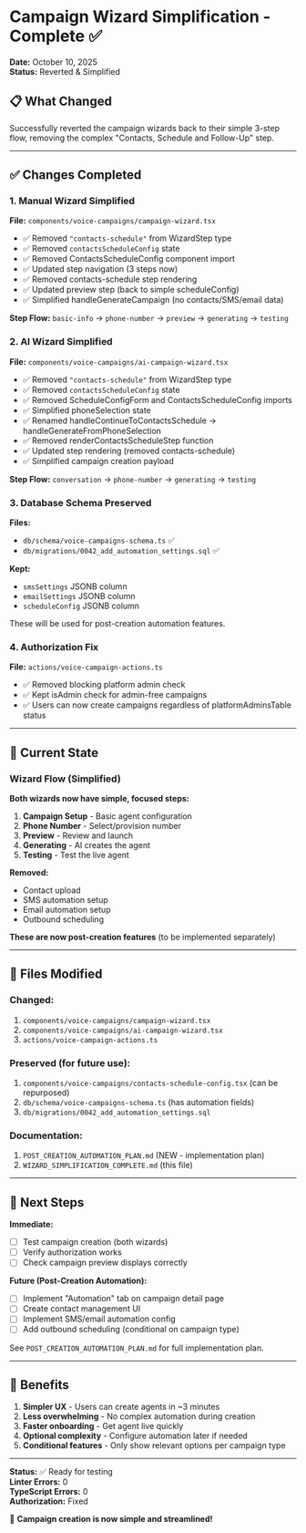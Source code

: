 # Campaign Wizard Simplification - Complete ✅

**Date:** October 10, 2025  
**Status:** Reverted & Simplified

## 📋 What Changed

Successfully reverted the campaign wizards back to their simple 3-step flow, removing the complex "Contacts, Schedule and Follow-Up" step.

---

## ✅ Changes Completed

### 1. Manual Wizard Simplified
**File:** `components/voice-campaigns/campaign-wizard.tsx`

- ✅ Removed `"contacts-schedule"` from WizardStep type
- ✅ Removed `contactsScheduleConfig` state
- ✅ Removed ContactsScheduleConfig component import
- ✅ Updated step navigation (3 steps now)
- ✅ Removed contacts-schedule step rendering
- ✅ Updated preview step (back to simple scheduleConfig)
- ✅ Simplified handleGenerateCampaign (no contacts/SMS/email data)

**Step Flow:** `basic-info` → `phone-number` → `preview` → `generating` → `testing`

### 2. AI Wizard Simplified
**File:** `components/voice-campaigns/ai-campaign-wizard.tsx`

- ✅ Removed `"contacts-schedule"` from WizardStep type
- ✅ Removed `contactsScheduleConfig` state
- ✅ Removed ScheduleConfigForm and ContactsScheduleConfig imports
- ✅ Simplified phoneSelection state
- ✅ Renamed handleContinueToContactsSchedule → handleGenerateFromPhoneSelection
- ✅ Removed renderContactsScheduleStep function
- ✅ Updated step rendering (removed contacts-schedule)
- ✅ Simplified campaign creation payload

**Step Flow:** `conversation` → `phone-number` → `generating` → `testing`

### 3. Database Schema Preserved
**Files:** 
- `db/schema/voice-campaigns-schema.ts` ✅
- `db/migrations/0042_add_automation_settings.sql` ✅

**Kept:**
- `smsSettings` JSONB column
- `emailSettings` JSONB column
- `scheduleConfig` JSONB column

These will be used for post-creation automation features.

### 4. Authorization Fix
**File:** `actions/voice-campaign-actions.ts`

- ✅ Removed blocking platform admin check
- ✅ Kept isAdmin check for admin-free campaigns
- ✅ Users can now create campaigns regardless of platformAdminsTable status

---

## 🎯 Current State

### Wizard Flow (Simplified)

**Both wizards now have simple, focused steps:**

1. **Campaign Setup** - Basic agent configuration
2. **Phone Number** - Select/provision number
3. **Preview** - Review and launch
4. **Generating** - AI creates the agent
5. **Testing** - Test the live agent

**Removed:**
- Contact upload
- SMS automation setup
- Email automation setup
- Outbound scheduling

**These are now post-creation features** (to be implemented separately)

---

## 📁 Files Modified

### Changed:
1. `components/voice-campaigns/campaign-wizard.tsx`
2. `components/voice-campaigns/ai-campaign-wizard.tsx`
3. `actions/voice-campaign-actions.ts`

### Preserved (for future use):
1. `components/voice-campaigns/contacts-schedule-config.tsx` (can be repurposed)
2. `db/schema/voice-campaigns-schema.ts` (has automation fields)
3. `db/migrations/0042_add_automation_settings.sql`

### Documentation:
1. `POST_CREATION_AUTOMATION_PLAN.md` (NEW - implementation plan)
2. `WIZARD_SIMPLIFICATION_COMPLETE.md` (this file)

---

## 🚀 Next Steps

**Immediate:**
- [ ] Test campaign creation (both wizards)
- [ ] Verify authorization works
- [ ] Check campaign preview displays correctly

**Future (Post-Creation Automation):**
- [ ] Implement "Automation" tab on campaign detail page
- [ ] Create contact management UI
- [ ] Implement SMS/email automation config
- [ ] Add outbound scheduling (conditional on campaign type)

See `POST_CREATION_AUTOMATION_PLAN.md` for full implementation plan.

---

## 🎉 Benefits

1. **Simpler UX** - Users can create agents in ~3 minutes
2. **Less overwhelming** - No complex automation during creation
3. **Faster onboarding** - Get agent live quickly
4. **Optional complexity** - Configure automation later if needed
5. **Conditional features** - Only show relevant options per campaign type

---

**Status:** ✅ Ready for testing  
**Linter Errors:** 0  
**TypeScript Errors:** 0  
**Authorization:** Fixed

🎊 **Campaign creation is now simple and streamlined!**





